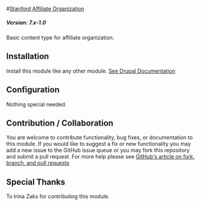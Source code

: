 #[Stanford Affiliate Organization](https://github.com/SU-SWS/stanford_affiliate_organization)
##### Version: 7.x-1.0

Basic content type for affiliate organization.

Installation
---

Install this module like any other module. [See Drupal Documentation](https://drupal.org/documentation/install/modules-themes/modules-7)

Configuration
---

Nothing special needed.

Contribution / Collaboration
---

You are welcome to contribute functionality, bug fixes, or documentation to this module. If you would like to suggest a fix or new functionality you may add a new issue to the GitHub issue queue or you may fork this repository and submit a pull request. For more help please see [GitHub's article on fork, branch, and pull requests](https://help.github.com/articles/using-pull-requests)

Special Thanks
---

To Irina Zaks for contributing this module.
